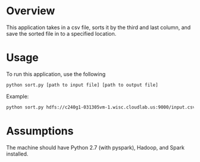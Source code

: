 # Overview
This application takes in a csv file, sorts it by the third and last column, and save the sorted file in to a specified location. 

# Usage
To run this application, use the following

```sh
python sort.py [path to input file] [path to output file]
```

Example: 
```sh
python sort.py hdfs://c240g1-031305vm-1.wisc.cloudlab.us:9000/input.csv hdfs://c240g1-031305vm-1.wisc.cloudlab.us:9000/output.csv
```

# Assumptions 
The machine should have Python 2.7 (with pyspark), Hadoop, and Spark installed. 
